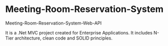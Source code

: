 # Meeting-Room-Reservation-System
Meeting-Room-Reservation-System-Web-API

It is a .Net MVC project created for Enterprise Applications. It includes N-Tier architecture, clean code and SOLID principles.
